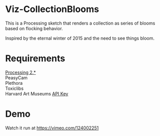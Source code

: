 # Viz-CollectionBlooms

This is a Processing sketch that renders a collection as series of blooms based on flocking behavior.

Inspired by the eternal winter of 2015 and the need to see things bloom.

# Requirements

[Processing 2.*](http://processing.org)<br />
PeasyCam<br />
Plethora<br />
Toxiclibs<br />
Harvard Art Museums [API Key](http://api.harvardartmuseums.org/)<br />

# Demo

Watch it run at https://vimeo.com/124002251